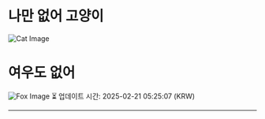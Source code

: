 
# 나만 없어 고양이

![Cat Image](https://cdn2.thecatapi.com/images/9r2.jpg)

# 여우도 없어
![Fox Image](https://randomfox.ca/images/56.jpg)
⏳ 업데이트 시간: 2025-02-21 05:25:07 (KRW)

---
